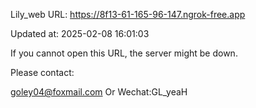 Lily_web URL: https://8f13-61-165-96-147.ngrok-free.app

Updated at: 2025-02-08 16:01:03

If you cannot open this URL, the server might be down.

Please contact: 

goley04@foxmail.com Or Wechat:GL_yeaH